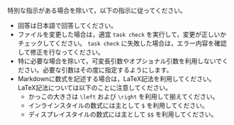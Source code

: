 特別な指示がある場合を除いて，以下の指示に従ってください。

- 回答は日本語で回答してください。
- ファイルを変更した場合は，適宜 `task check` を実行して，変更が正しいかチェックしてください。 `task check` に失敗した場合は，エラー内容を確認して修正を行なってください。
- 特に必要な場合を除いて，可変長引数やオプショナル引数を利用しないでください。必要な引数はその度に指定するようにします。
- Markdownに数式を記述する場合は，LaTeX記法を利用してください。LaTeX記法については以下のことに注意してください。
  - かっこの大きさは `\left` および `\right` を利用して揃えてください。
  - インラインスタイルの数式には主として `$` を利用してください。
  - ディスプレイスタイルの数式には主として `$$` を利用してください。
